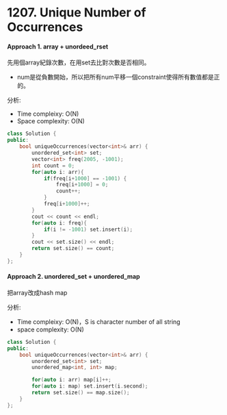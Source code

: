 # 1207. Unique Number of Occurrences
#### Approach 1. array + unordeed_rset
先用個array紀錄次數，在用set去比對次數是否相同。
  - num是從負數開始，所以把所有num平移一個constraint使得所有數值都是正的。

分析:
- Time compleixy: O(N)
- Space complexity: O(N)
```c++
class Solution {
public:
    bool uniqueOccurrences(vector<int>& arr) {
        unordered_set<int> set;
        vector<int> freq(2005, -1001);
        int count = 0;
        for(auto i: arr){
            if(freq[i+1000] == -1001) {
                freq[i+1000] = 0;
                count++; 
            }
            freq[i+1000]++;
        }
        cout << count << endl;
        for(auto i: freq){
            if(i != -1001) set.insert(i);
        }
        cout << set.size() << endl;
        return set.size() == count;
    }
};
```

#### Approach 2. unordered_set + unordered_map
把array改成hash map

分析:
- Time compleixy: O(N)，S is character number of all string
- space complexity: O(N)
```c++
class Solution {
public:
    bool uniqueOccurrences(vector<int>& arr) {
        unordered_set<int> set;
        unordered_map<int, int> map;

        for(auto i: arr) map[i]++;
        for(auto i: map) set.insert(i.second);
        return set.size() == map.size();
    }
};
```
